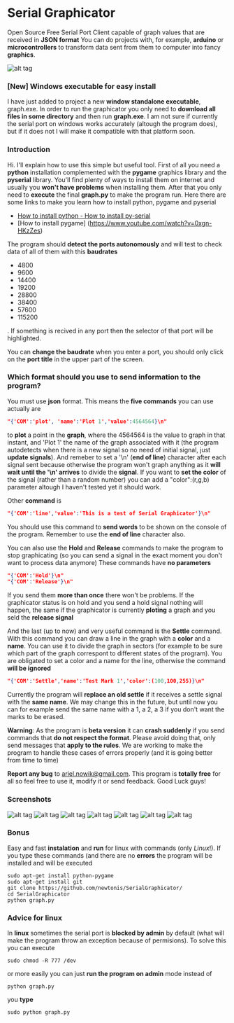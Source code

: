 # Serial Graphicator
Open Source Free Serial Port Client capable of graph values that are received in **JSON format**
You can do projects with, for example, **arduino** or **microcontrollers** to transform data sent from them to computer into fancy **graphics**.

![alt tag](1456029137.92.png)


### [New] Windows executable for easy install ###

I have just added to project a new **window standalone executable**, graph.exe. In order to run the graphicator you only need to **download all files in some directory** and then run **graph.exe**. I am not sure if currently the serial port on windows works accurately (altough the program does), but if it does not I will make it compatible with that platform soon.


### Introduction ###

Hi. I'll explain how to use this simple but useful tool. First of all you need a **python** installation complemented with the **pygame** graphics library and the **pyserial** library. You'll find plenty of ways to install them on internet and usually you **won't have problems** when installing them. After that you only need to **execute** the final **graph.py** to make the program run. Here there are some links to make you learn how to install python, pygame and pyserial

+ [How to install python - How to install py-serial](https://learn.adafruit.com/arduino-lesson-17-email-sending-movement-detector/installing-python-and-pyserial)
+ [How to install pygame] (https://www.youtube.com/watch?v=0xgn-HKzZes) 

The program should **detect the ports autonomously** and will test to check data of all of them with this **baudrates**
+ 4800
+ 9600
+ 14400
+ 19200
+ 28800
+ 38400
+ 57600
+ 115200

. If something is recived in any port then the selector of that port will be highlighted. 

You can **change the baudrate** when you enter a port, you should only click on the **port title** in the upper part of the screen.


### Which format should you use to send information to the program? ###
You must use **json** format. This means the **five commands** you can use actually are
``` json
"{'COM':'plot', 'name':'Plot 1','value':4564564}\n"
```
to **plot** a point in the **graph**, where the 4564564 is the value to graph in that instant, and 'Plot 1' the name of the graph associated with it (the program autodetects when there is a new signal so no need of initial signal, just **update signals**). And remeber to set a '\n' (**end of line**) character after each signal sent because otherwise the program won't graph anything as it **will wait until the '\n' arrives** to divide the **signal**. If you want to **set the color** of the signal (rather than a random number) you can add a "color":(r,g,b) parameter altough I haven't tested yet it should work.

Other **command** is 
``` json
"{'COM':'line','value':'This is a test of Serial Graphicator'}\n"
```
You should use this command to **send words** to be shown on the console of the program. Remember to use the **end of line** character also.

You can also use the **Hold** and **Release** commands to make the program to stop graphicating (so you can send a signal in the exact moment you don't want to process data anymore) These commands have **no parameters**
``` json
"{'COM':'Hold'}\n"
"{'COM':'Release'}\n"
```
If you send them **more than once** there won't be problems. If the graphicator status is on hold and you send a hold signal nothing will happen, the same if the graphicator is currently **ploting** a graph and you seld the **release signal**

And the last (up to now) and very useful command is the **Settle** command. With this command you can draw a line in the graph with a **color** and a **name**. You can use it to divide the graph in sectors (for example to be sure which part of the graph correspont to different states of the program). You are obligated to set a color and a name for the line, otherwise the command **will be ignored**

``` json 
"{'COM':'Settle','name':'Test Mark 1','color':(100,100,255)}\n"
```
Currently the program will **replace an old settle** if it receives a settle signal with the **same name**. We may change this in the future, but until now you can for example send the same name with a 1, a 2, a 3 if you don't want the marks to be erased.


**Warning**: As the program is **beta version** it can **crash suddenly** if you send commands that **do not respect the format**. Please avoid doing that, only send messages that **apply to the rules**. We are working to make the program to handle these cases of errors properly (and it is going better from time to time)


**Report any bug** to ariel.nowik@gmail.com. This program is **totally free** for all so feel free to use it, modify it or send feedback. Good Luck guys!


### Screenshots ###
![alt tag](1456028622.43.png)
![alt tag](1456028628.79.png)
![alt tag](1456028631.55.png)
![alt tag](1456028638.35.png)
![alt tag](1456028641.77.png)
![alt tag](1456028649.37.png)
![alt tag](1456028654.02.png)




### Bonus ###

Easy and fast **instalation** and **run** for linux with commands (only *Linux*!). If you type these commands (and there are no **errors** the program will be installed and will be executed

```
sudo apt-get install python-pygame
sudo apt-get install git
git clone https://github.com/newtonis/SerialGraphicator/
cd SerialGraphicator
python graph.py
```

### Advice for linux ###

In **linux** sometimes the serial port is **blocked by admin** by default (what will make the program throw an exception because of permisions). To solve this you can execute
```
sudo chmod -R 777 /dev
```

or more easily you can just **run the program on admin** mode
instead of
```
python graph.py
```
you **type**
```
sudo python graph.py
```
